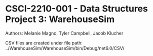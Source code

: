 # CSCI-2210-001 - Data Structures Project 3: WarehouseSim
Authors: Melanie Magno, Tyler Campbell, Jacob Klucher

CSV files are created under file path: ../WarehouseSim/WarehouseSim/bin/Debug/net6.0/CSV/
